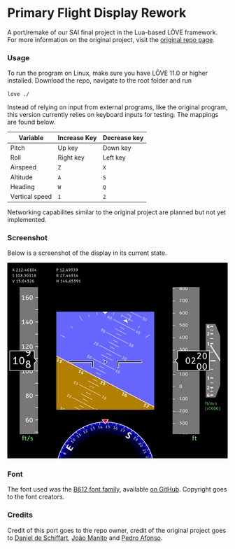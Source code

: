# Primary Flight Display Rework

A port/remake of our SAI final project in the Lua-based LÖVE framework. For more information on the original project, visit the [original repo page](https://github.com/ekspek/sai-2018/tree/master/project).

### Usage

To run the program on Linux, make sure you have LÖVE 11.0 or higher installed. Download the repo, navigate to the root folder and run
```
love ./
```
Instead of relying on input from external programs, like the original program, this version currently relies on keyboard inputs for testing. The mappings are found below.

| Variable  | Increase Key | Decrease key |
| --------- | ------------ | ------------ |
| Pitch | Up key | Down key |
| Roll | Right key | Left key |
| Airspeed | `Z` | `X` |
| Altitude | `A` | `S` |
| Heading | `W` | `Q` |
| Vertical speed | `1` | `2` |

Networking capabilites similar to the original project are planned but not yet implemented.

### Screenshot

Below is a screenshot of the display in its current state.

![Screenshot of the display](./screenshot.png)

### Font

The font used was the [B612 font family](https://b612-font.com/), available [on GitHub](https://github.com/polarsys/b612). Copyright goes to the font creators.

### Credits

Credit of this port goes to the repo owner, credit of the original project goes to [Daniel de Schiffart](https://github.com/ekspek), [João Manito](https://github.com/jonythunder) and [Pedro Afonso](https://github.com/stalone89).
